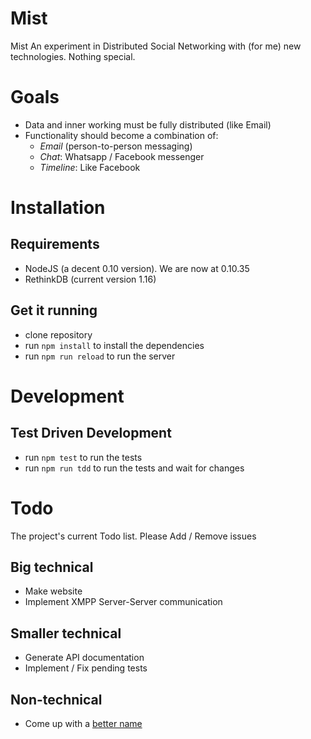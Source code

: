 # Mist

Mist An experiment in Distributed Social Networking with (for me) new technologies. Nothing special.


# Goals

* Data and inner working must be fully distributed (like Email)
* Functionality should become a combination of:
	* *Email* (person-to-person messaging)
	* *Chat*: Whatsapp / Facebook messenger
	* *Timeline*: Like Facebook


# Installation


## Requirements

* NodeJS (a decent 0.10 version). We are now at 0.10.35
* RethinkDB (current version 1.16)


## Get it running

* clone repository
* run `npm install` to install the dependencies
* run `npm run reload` to run the server


# Development

## Test Driven Development

* run `npm test` to run the tests
* run `npm run tdd` to run the tests and wait for changes



# Todo

The project's current Todo list. Please Add / Remove issues

## Big technical

* Make website
* Implement XMPP Server-Server communication


## Smaller technical

* Generate API documentation
* Implement / Fix pending tests


## Non-technical

* Come up with a [better name](https://github.com/whyhankee/mist/issues/1)

